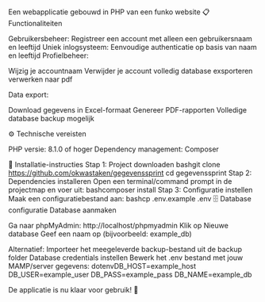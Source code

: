 Een webapplicatie gebouwd in PHP van een funko website 
📋 Functionaliteiten

Gebruikersbeheer: Registreer een account met alleen een gebruikersnaam en leeftijd
Uniek inlogsysteem: Eenvoudige authenticatie op basis van naam en leeftijd
Profielbeheer:

Wijzig je accountnaam
Verwijder je account volledig
database exsporteren
verwerken naar pdf



Data export:

Download gegevens in Excel-formaat
Genereer PDF-rapporten
Volledige database backup mogelijk



⚙️ Technische vereisten

PHP versie: 8.1.0 of hoger
Dependency management: Composer

🚀 Installatie-instructies
Stap 1: Project downloaden
bashgit clone https://github.com/okwastaken/gegevenssprint
cd gegevenssprint
Stap 2: Dependencies installeren
Open een terminal/command prompt in de projectmap en voer uit:
bashcomposer install
Stap 3: Configuratie instellen
Maak een configuratiebestand aan:
bashcp .env.example .env
🗄️ Database configuratie
Database aanmaken

Ga naar phpMyAdmin: http://localhost/phpmyadmin
Klik op Nieuwe database
Geef een naam op (bijvoorbeeld: example_db)

Alternatief: Importeer het meegeleverde backup-bestand uit de backup folder
Database credentials instellen
Bewerk het .env bestand met jouw MAMP/server gegevens:
dotenvDB_HOST=example_host
DB_USER=example_user
DB_PASS=example_pass
DB_NAME=example_db

De applicatie is nu klaar voor gebruik! 🎉
